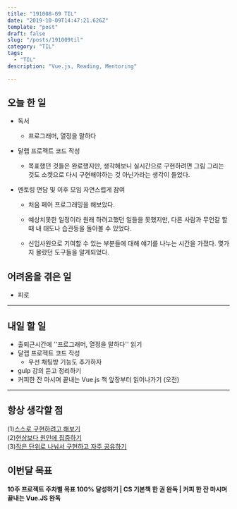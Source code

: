 ```yaml
---
title: "191008-09 TIL"
date: "2019-10-09T14:47:21.626Z"
template: "post"
draft: false
slug: "/posts/191009til"
category: "TIL"
tags:
  - "TIL"
description: "Vue.js, Reading, Mentoring"

---
```


## 오늘 한 일

- 독서

  - 프로그래머, 열정을 말하다

- 달랩 프로젝트 코드 작성

  - 목표했던 것들은 완료했지만, 생각해보니 실시간으로 구현하려면 그림 그리는것도 소켓으로 다시 구현해야하는 것 아닌가라는 생각이 들었다.

- 멘토링 면담 및 이후 모임 자연스럽게 참여

  - 처음 페어 프로그래밍을 해보았다.

  - 예상치못한 일정이라 원래 하려고했던 일들을 못했지만, 다른 사람과 무언갈 할때 내 태도나 습관등을 돌아볼 수 있었다.
  - 신입사원으로 기여할 수 있는 부분들에 대해 얘기를 나누는 시간을 가졌다. 몇가지 몰랐던 도구들을 알게되었다.

## 어려움을 겪은 일

- 피로

---

## 내일 할 일

- 출퇴근시간에 ''프로그래머, 열정을 말하다'' 읽기
- 달랩 프로젝트 코드 작성
  - 우선 채팅방 기능도 추가하자
- gulp 강의 듣고 정리하기
- 커피한 잔 마시며 끝내는 Vue.js 책 앞장부터 읽어나가기 (오전)

------



## 항상 생각할 점

(1)<u>스스로 구현하려고 해보기</u> <br>(2)<u>현상보다 원인에 집중하기</u> <br>(3)<u>작은 단위로 나눠서 구현하고 자주 공유하기</u>



## 이번달 목표

**10주 프로젝트 주차별 목표 100% 달성하기 | CS 기본책 한 권 완독 | 커피 한 잔 마시며 끝내는 Vue.JS 완독**

